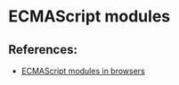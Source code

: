 # ECMAScript modules

## References:
- [ECMAScript modules in browsers](https://jakearchibald.com/2017/es-modules-in-browsers/)
